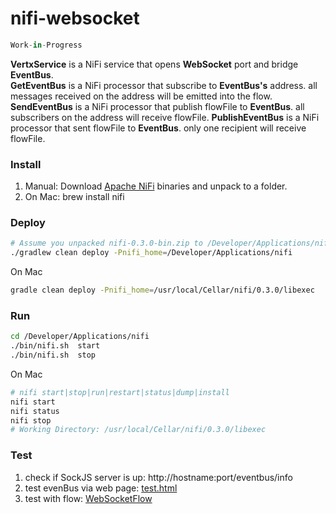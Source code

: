 # nifi-websocket

```python
Work-in-Progress
```
**VertxService** is a NiFi service that opens **WebSocket** port and bridge **EventBus**.  
**GetEventBus** is a NiFi processor that subscribe to **EventBus's** address. all messages received on the address will be emitted into the flow.  
**SendEventBus** is a NiFi processor that publish flowFile to **EventBus**. all subscribers on the address will receive flowFile. 
**PublishEventBus** is a NiFi processor that sent flowFile to **EventBus**. only one recipient will receive flowFile. 

### Install
1. Manual: Download [Apache NiFi](https://nifi.apache.org/download.html) binaries and unpack to a folder. 
2. On Mac: brew install nifi

### Deploy
```bash
# Assume you unpacked nifi-0.3.0-bin.zip to /Developer/Applications/nifi
./gradlew clean deploy -Pnifi_home=/Developer/Applications/nifi
```
On Mac 
```bash
gradle clean deploy -Pnifi_home=/usr/local/Cellar/nifi/0.3.0/libexec
```

### Run
```bash
cd /Developer/Applications/nifi
./bin/nifi.sh  start
./bin/nifi.sh  stop
```
On Mac 
```bash
# nifi start|stop|run|restart|status|dump|install
nifi start 
nifi status  
nifi stop 
# Working Directory: /usr/local/Cellar/nifi/0.3.0/libexec
```
### Test

1. check if SockJS server is up: http://hostname:port/eventbus/info
2. test evenBus via web page: [test.html](./test.html)
3. test with flow: [WebSocketFlow](./WebSocketFlow.xml)